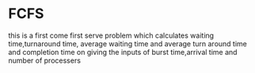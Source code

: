 # FCFS
this is a first come first serve problem which calculates waiting time,turnaround time, average waiting time and average turn around time and completion time on giving the inputs of burst time,arrival time and number of  processers
